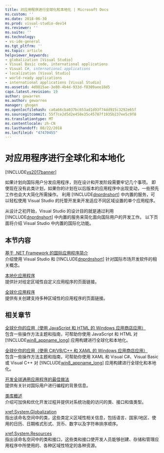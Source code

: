 ```yaml
---
title: 对应用程序进行全球化和本地化 | Microsoft Docs
ms.custom: ''
ms.date: 2018-06-30
ms.prod: visual-studio-dev14
ms.reviewer: ''
ms.suite: ''
ms.technology:
- vs-ide-general
ms.tgt_pltfrm: ''
ms.topic: article
helpviewer_keywords:
- globalization [Visual Studio]
- Visual Basic code, international applications
- Visual C#, international applications
- localization [Visual Studio]
- world-ready applications
- international applications [Visual Studio]
ms.assetid: 4d9815ae-3e80-4b4d-933d-f8309aee18d5
caps.latest.revision: 19
author: gewarren
ms.author: gewarren
manager: ghogen
ms.openlocfilehash: ca0a66cba037bc653ad1d93f74dd915c3292e65f
ms.sourcegitcommit: 55f7ce2d5d2e458e35c45787f1935b237ee5c9f8
ms.translationtype: MT
ms.contentlocale: zh-CN
ms.lasthandoff: 08/22/2018
ms.locfileid: "47470455"
---
```

# <a name="globalizing-and-localizing-applications"></a>对应用程序进行全球化和本地化
[!INCLUDE[vs2017banner](../includes/vs2017banner.md)]

如果计划向国际用户分发应用程序，则在设计和开发阶段需要牢记几个事项。 即使现在没有此类计划，如果你的计划在以后版本的应用程序中出现变动，一些预先工作也会大大简化所需操作。 利用 [!INCLUDE[dnprdnshort](../includes/dnprdnshort-md.md)] 中内置的服务，可以轻松使用 Visual Studio 的托管开发来开发适应不同区域设置的单个应用程序。  
  
 从设计之初开始，Visual Studio 的设计目的就是通过利用 [!INCLUDE[dnprdnshort](../includes/dnprdnshort-md.md)] 中内置的服务来简化面向国际用户的开发工作。 以下页面将介绍 Visual Studio 中内置的国际化功能。  
  
## <a name="in-this-section"></a>本节内容  
 [基于 .NET Framework 的国际应用程序简介](../ide/introduction-to-international-applications-based-on-the-dotnet-framework.md)  
 介绍使用 Visual Studio 和 [!INCLUDE[dnprdnshort](../includes/dnprdnshort-md.md)] 针对国际市场开发软件的相关概念。  
  
 [本地化应用程序](../ide/localizing-applications.md)  
 提供针对给定区域性自定义应用程序的页面链接。  
  
 [全球化应用程序](../ide/globalizing-applications.md)  
 提供有关创建支持多种区域性的应用程序的页面链接。  
  
## <a name="related-sections"></a>相关章节  
 [全球化你的应用（使用 JavaScript 和 HTML 的 Windows 应用商店应用）](http://go.microsoft.com/fwlink/?LinkId=258266)  
 包含一些操作方法主题和指南，可帮助你使用 JavaScript 和 HTML 对 [!INCLUDE[win8_appname_long](../includes/win8-appname-long-md.md)] 应用构建进行全球化和本地化。  
  
 [全球化你的应用（使用 C#/VB/C++ 和 XAML 的 Windows 应用商店应用）](http://go.microsoft.com/fwlink/?LinkId=258267)  
 包含一些操作方法主题和指南，可帮助你使用 XAML 和 Visual C#、Visual Basic 或 Visual C++ 对 [!INCLUDE[win8_appname_long](../includes/win8-appname-long-md.md)] 应用构建进行全球化和本地化。  
  
 [开发全球通用应用程序的最佳做法](http://msdn.microsoft.com/library/f08169c7-aad8-4ec3-9a21-9ebd3b89986c)  
 提供有关针对国际用户进行编程的背景信息。  
  
 [类库概述](http://msdn.microsoft.com/library/7e4c5921-955d-4b06-8709-101873acf157)  
 介绍可加快和优化开发过程并提供对系统功能的访问的类、接口和值类型。  
  
 <xref:System.Globalization>  
 指出该命名空间中的类，这些类定义区域性相关信息，包括语言、国家/地区、使用的日历、日期格式形式、货币、数字以及字符串排序顺序。  
  
 <xref:System.Resources>  
 指出该命名空间中的类和接口，这些类和接口使开发人员能够创建、存储和管理应用程序中所使用的、各种区域性特定的各种资源。

